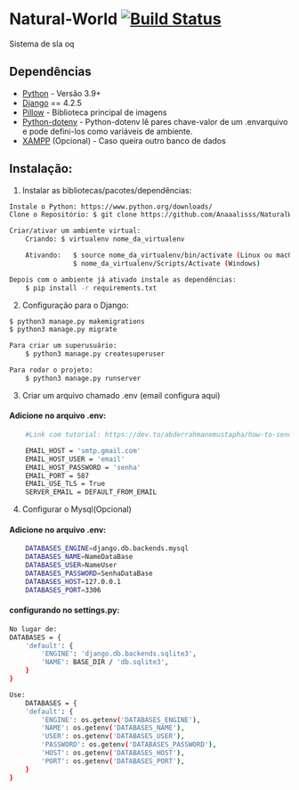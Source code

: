 # Natural-World [![Build Status](https://skillicons.dev/icons?i=github)](https://github.com/klebersonfialhobaleeiro)

Sistema de sla oq



## Dependências

- [Python](https://www.python.org/downloads/) - Versão 3.9+
- [Django](http://www.djangoproject.com) == 4.2.5
- [Pillow](https://pypi.org/project/Pillow/) - Biblioteca principal de imagens
- [Python-dotenv](https://pypi.org/project/python-dotenv/) - Python-dotenv lê pares chave-valor de um .envarquivo e pode defini-los como variáveis ​​de ambiente. 
- [XAMPP](https://www.apachefriends.org/pt_br/index.html) (Opcional) - Caso queira outro banco de dados


## Instalação:

1. Instalar as bibliotecas/pacotes/dependências:

```bash
Instale o Python: https://www.python.org/downloads/
Clone o Repositório: $ git clone https://github.com/Anaaalisss/NaturalWorld.git 
```
```bash
Criar/ativar um ambiente virtual: 
    Criando: $ virtualenv nome_da_virtualenv

    Ativando:   $ source nome_da_virtualenv/bin/activate (Linux ou macOS)
                $ nome_da_virtualenv/Scripts/Activate (Windows) 
```

```bash
Depois com o ambiente já ativado instale as dependências:
    $ pip install -r requirements.txt
```

2. Configuração para o Django:

```bash
$ python3 manage.py makemigrations
$ python3 manage.py migrate

Para criar um superusuário:
    $ python3 manage.py createsuperuser

Para rodar o projeto:
    $ python3 manage.py runserver
```
3. Criar um arquivo chamado .env (email configura aqui)
#### Adicione no arquivo .env:
```bash
    #Link com tutorial: https://dev.to/abderrahmanemustapha/how-to-send-email-with-django-and-gmail-in-production-the-right-way-24ab

    EMAIL_HOST = 'smtp.gmail.com'
    EMAIL_HOST_USER = 'email'
    EMAIL_HOST_PASSWORD = 'senha'
    EMAIL_PORT = 587
    EMAIL_USE_TLS = True
    SERVER_EMAIL = DEFAULT_FROM_EMAIL
```

4. Configurar o Mysql(Opcional)

#### Adicione no arquivo .env:
```bash
    DATABASES_ENGINE=django.db.backends.mysql
    DATABASES_NAME=NameDataBase
    DATABASES_USER=NameUser
    DATABASES_PASSWORD=SenhaDataBase
    DATABASES_HOST=127.0.0.1
    DATABASES_PORT=3306
```

#### configurando no settings.py:
```bash
No lugar de: 
DATABASES = {
    'default': {
        'ENGINE': 'django.db.backends.sqlite3',
        'NAME': BASE_DIR / 'db.sqlite3',
    }
}

Use:
    DATABASES = {
    'default': {
        'ENGINE': os.getenv('DATABASES_ENGINE'),
        'NAME': os.getenv('DATABASES_NAME'),
        'USER': os.getenv('DATABASES_USER'),
        'PASSWORD': os.getenv('DATABASES_PASSWORD'),
        'HOST': os.getenv('DATABASES_HOST'),
        'PORT': os.getenv('DATABASES_PORT'),
    }
}
```
